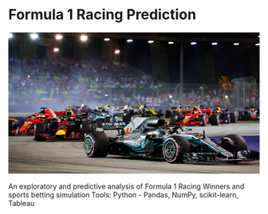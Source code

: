 # Formula 1 Racing Prediction

![](./f1.jpeg)

An exploratory and predictive analysis of Formula 1 Racing Winners and sports betting simulation
Tools: Python - Pandas, NumPy, scikit-learn, Tableau
